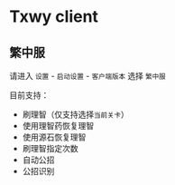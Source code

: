 # Txwy client

## 繁中服

请进入 `设置` - `启动设置` - `客户端版本` 选择 `繁中服`

目前支持：  

- 刷理智（仅支持选择`当前关卡`）
- 使用理智药恢复理智
- 使用源石恢复理智
- 刷理智指定次数
- 自动公招
- 公招识别
